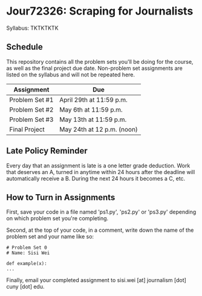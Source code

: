 # Jour72326: Scraping for Journalists
Syllabus: TKTKTKTK

## Schedule
This repository contains all the problem sets you'll be doing for the course, as well as the final project due date. Non-problem set assignments are listed on the syllabus and will not be repeated here.

| Assignment | Due |
| --- | --- |
| Problem Set #1 | April 29th at 11:59 p.m. |
| Problem Set #2 | May 6th at 11:59 p.m. |
| Problem Set #3 | May 13th at 11:59 p.m. |
| Final Project | May 24th at 12 p.m. (noon) |

## Late Policy Reminder

Every day that an assignment is late is a one letter grade deduction. Work that deserves an A, turned in anytime within 24 hours after the deadline will automatically receive a B. During the next 24 hours it becomes a C, etc.

## How to Turn in Assignments

First, save your code in a file named 'ps1.py', 'ps2.py' or 'ps3.py' depending on which problem set you're completing.

Second, at the top of your code, in a comment, write down the name of the problem set and your name like so:
```
# Problem Set 0
# Name: Sisi Wei

def example(x):
...
```
Finally, email your completed assignment to sisi.wei [at] journalism [dot] cuny [dot] edu.
